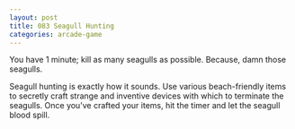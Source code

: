 ```yaml
---
layout: post
title: 083 Seagull Hunting
categories: arcade-game
---
```

You have 1 minute; kill as many seagulls as possible.  Because, damn those seagulls.

Seagull hunting is exactly how it sounds.  Use various beach-friendly items to secretly craft strange and inventive devices with which to terminate the seagulls.  Once you’ve crafted your items, hit the timer and let the seagull blood spill.